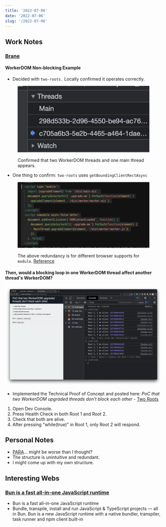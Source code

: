 ```yaml
---
title: '2022-07-06'
date: '2022-07-06'
slug: '/2022-07-06'
---
```


## Work Notes
### [Brane](../Projects/Brane.md)
#### WorkerDOM Non-blocking Example

- Decided with `two-roots.` Locally confirmed it operates correctly.

<figure>

![Confirmed that two WorkerDOM threads and one main thread appear.](../Assets/Pasted%20image%2020220706002554.png)

<figcaption>

Confirmed that two WorkerDOM threads and one main thread appears.

</figcaption>
</figure>

- One thing to confirm: `two-roots` uses `getBoundingClientRectAsync`

<figure>

![](../Assets/Pasted%20image%2020220706002756.png)

<figcaption>

The above redundancy is for different browser supports for `module`. [Reference](https://stackoverflow.com/questions/45943494/what-s-the-purpose-of-the-html-nomodule-attribute-for-script-elements-if-the-d)

</figcaption>
</figure>

#### Then, would a blocking loop in one WorkerDOM thread affect another thread's WorkerDOM?

![](../Assets/Pasted%20image%2020220706013827.png)

- Implemented the Technical Proof of Concept and posted here: _PoC that two WorkerDOM upgraded threads don't block each other_ - [Two Roots](https://brane.vercel.app/two-roots-with-infinite-loop/)
1.  Open Dev Console.
2.  Press Health Check in both Root 1 and Root 2.
3.  Check that both are alive.
4.  After pressing "while(true)" in Root 1, only Root 2 will respond.

## Personal Notes
- [PARA](../Areas/PARA.md)... might be worse than I thought?
- The structure is unintuitive and redundant.
- I might come up with my own structure.

## Interesting Webs
### [Bun is a fast all-in-one JavaScript runtime](https://bun.sh/)
- Bun is a fast all-in-one JavaScript runtime 
- Bundle, transpile, install and run JavaScript & TypeScript projects — all in Bun. Bun is a new JavaScript runtime with a native bundler, transpiler, task runner and npm client built-in